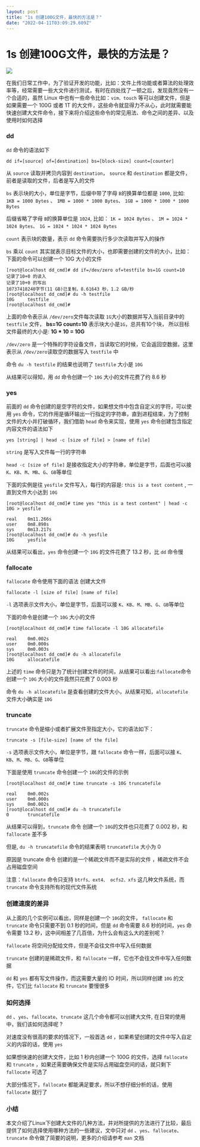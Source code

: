 ```yaml
---
layout: post
title: "1s 创建100G文件，最快的方法是？"
date: "2022-04-11T03:09:29.609Z"
---
```

1s 创建100G文件，最快的方法是？
===================

![](https://pic.imgdb.cn/item/6152a0172ab3f51d918422e0.png)

在我们日常工作中，为了验证开发的功能，比如：文件上传功能或者算法的处理效率等，经常需要一些大文件进行测试，有时在四处找了一顿之后，发现竟然没有一个合适的，虽然 Linux 中也有一些命令比如：`vim、touch` 等可以创建文件，但是如果需要一个 100G 或者 1T 的大文件，这些命令就显得力不从心，此时就需要能快速创建大文件命令，接下来将介绍这些命令的常见用法、命令之间的差异、以及使用时如何选择

### dd

`dd` 命令的语法如下

    dd if=[source] of=[destination] bs=[block-size] count=[counter]
    

从 `source` 读取并拷贝内容到 `destination`， `source` 和 `destination` 都是文件，前者是读取的文件，后者是写入的文件

`bs` 表示块的大小，单位是字节，后缀中带了字母 `B`的换算单位都是 `1000`, 比如: `1KB = 1000 Bytes` 、 `1MB = 1000 * 1000 Bytes`、 `1GB = 1000 * 1000 * 1000 Bytes`

后缀省略了字母 `B`的换算单位是 `1024`, 比如： `1K = 1024 Bytes` 、 `1M = 1024 * 1024 Bytes`、 `1G = 1024 * 1024 * 1024 Bytes`

`count` 表示块的数量，表示 `dd` 命令需要执行多少次读取并写入的操作

`bs` 乘以 `count` 其实就表示目标文件的大小，也即需要创建的文件的大小，比如：下面的命令可以创建一个 10G 大小的文件

    [root@localhost dd_cmd]# dd if=/dev/zero of=testfile bs=1G count=10
    记录了10+0 的读入
    记录了10+0 的写出
    10737418240字节(11 GB)已复制，8.61643 秒，1.2 GB/秒
    [root@localhost dd_cmd]# du -h testfile  
    10G     testfile
    [root@localhost dd_cmd]# 
    

上面的命令表示从 `/dev/zero`文件每次读取 `1G`大小的数据并写入当前目录中的 `testfile` 文件， **bs=1G count=10** 表示块大小是`1G`，总共有10个块， 所以目标文件最终的大小是: **1G \* 10 = 10G**

`/dev/zero` 是一个特殊的字符设备文件，当读取它的时候，它会返回空数据，这里表示从 `/dev/zero`读取空的数据写入 `testfile` 中

命令 `du -h testfile` 的结果也说明了 `testfile` 大小是 `10G`

从结果可以得知，用 `dd` 命令创建一个 `10G` 大小的文件花费了约 8.6 秒

### yes

前面的 `dd` 命令创建的是空字符的文件，如果想文件中包含自定义的字符，可以使用 `yes` 命令，它的作用是循环输出一行指定的字符串，直到进程结束，为了控制文件的大小并打破循环，我们借助 `head` 命令来实现，使用 `yes` 命令创建包含指定内容文件的语法如下

    yes [string] | head -c [size of file] > [name of file]
    

`string` 是写入文件每一行的字符串

`head -c [size of file]` 是接收指定大小的字符串，单位是字节，后面也可以接 `K`、`KB`、`M`、`MB`、`G`、`GB`等单位

下面的实例是往 `yesfile` 文件写入，每行的内容是: `this is a test content` , 一直到文件大小达到 `10G`

    [root@localhost dd_cmd]# time yes "this is a test content" | head -c 10G > yesfile
    
    real    0m11.266s
    user    0m8.898s
    sys     0m13.217s
    [root@localhost dd_cmd]# du -h yesfile  
    10G     yesfile
    

从结果可以看出，`yes` 命令创建一个 `10G` 的文件花费了 13.2 秒，比 `dd` 命令慢

### fallocate

`fallocate` 命令使用下面的语法 创建大文件

    fallocate -l [size of file] [name of file]
    

`-l` 选项表示文件大小，单位是字节，后面可以接 `K`、`KB`、`M`、`MB`、`G`、`GB`等单位

下面的命令是创建一个 `10G` 大小的文件

    [root@localhost dd_cmd]# time fallocate -l 10G allocatefile
    
    real    0m0.002s
    user    0m0.000s
    sys     0m0.003s
    [root@localhost dd_cmd]# du -h allocatefile  
    10G     allocatefile
    

上述的 `time` 命令只是为了统计创建文件的时间，从结果可以看出:`fallocate`命令创建一个 `10G` 大小的文件竟然只花费了 0.003 秒

命令 `du -h allocatefile` 是查看创建的文件大小，从结果可知，`allocatefile` 文件大小确实是 `10G`

### truncate

`truncate` 命令是缩小或者扩展文件至指定大小，它的语法如下：

    truncate -s [file-size] [name of the file]
    

`-s` 选项表示文件大小，单位是字节，跟 `fallocate` 命令一样，后面可以接 `K`、`KB`、`M`、`MB`、`G`、`GB`等单位

下面是使用 `truncate` 命令创建一个 `10G`的文件的示例

    [root@localhost dd_cmd]# time truncate -s 10G truncatefile
    
    real    0m0.002s
    user    0m0.000s
    sys     0m0.002s
    [root@localhost dd_cmd]# du -h truncatefile 
    0       truncatefile
    

从结果可以得到，`truncate` 命令 创建一个 `10G`的文件也只花费了 0.002 秒，和 `fallocate` 差不多

但是, `du -h truncatefile` 命令的结果表明 `truncatefile` 大小为 0

原因是 truncate 命令 创建的是一个稀疏文件而不是实际的文件 ，稀疏文件不会占用磁盘空间

注意：`fallocate` 命令只支持 `btrfs、ext4、 ocfs2、xfs` 这几种文件系统，而 `truncate` 命令支持所有的现代文件系统

### 创建速度的差异

从上面的几个实例可以看出，同样是创建一个 `10G`的文件， `fallocate` 和 `truncate` 命令只需要不到 0.1 秒的时间，但是 `dd` 命令需要 8.6 秒的时间，`yes` 命令需要 13.2 秒，这中间相差了几百倍，为什么会有这么大的差别呢？

`fallocate` 将空间分配给文件，但是不会往文件中写入任何数据

`truncate` 创建的是稀疏文件，和 `fallocate` 一样，它也不会往文件中写入任何数据

`dd` 和 `yes` 都有写文件操作，而这需要大量的 IO 时间，所以同样创建 `10G` 的文件，它们比 `fallocate` 和 `truncate` 要慢很多

### 如何选择

`dd` 、`yes`、`fallocate`、`truncate` 这几个命令都可以创建大文件, 在日常的使用中，我们该如何选择呢 ?

对速度没有很高的要求的情况下，一般首选 `dd` ，如果希望创建的文件中写入自定义的内容的话，使用 `yes`

如果想快速的创建大文件，比如 1 秒内创建一个 100G 的文件，选择 `fallocate` 和 `truncate` ，如果还需要确保文件是实际占用磁盘空间的话，就只剩下 `fallocate` 可选了

大部分情况下，`fallocate` 都能满足要求，所以不想仔细分析的话，使用 `fallocate` 就行了

### 小结

本文介绍了Linux下创建大文件的几种方法，并对所提供的方法进行了比较，最后提供了如何选择使用哪种方法的一些建议，文中只对 `dd` 、`yes`、`fallocate`、`truncate` 命令做了简要的说明，更多的介绍请参考 `man` 文档